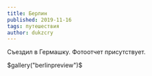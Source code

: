 ```yaml
---
title: Берлин
published: 2019-11-16
tags: путешествия
author: dukzcry
---
```

Съездил в Гермашку. Фотоотчет присутствует.

$gallery("berlinpreview")$
